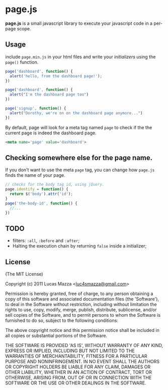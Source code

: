 # page.js

**page.js** is a small javascript library to execute your javascript code in a per-page scope.


## Usage

include `page.min.js` in your html files and write your *initializers* using the `page()` function.

```javascript
page('dashboard', function() {
  alert('hello, from the dashboard page!');
})

page('dashboard', function() {
  alert("I'm the dashboard page too")
})

page('signup', function() {
  alert("Dorothy, we're on on the dashboard page anymore...")
})

```

By default, page will look for a meta tag named `page` to check if the the current page is indeed the dashboard page.

```html
<meta name='page' value='dashboard'>
```

## Checking somewhere else for the page name.

If you don't want to use the meta `page` tag, you can change how `page.js` finds the name of your page.

```javascript
// checks for the body tag id, using jQuery.
page.identify = function() {
  return $('body').attr('id');
}
page('the-body-id', function() {
  //...
})
```

## TODO

* filters: `:all`, `:before` and `:after`;
* Halting the execution chain by returning `false` inside a initializer;

## License

(The MIT License)

Copyright (c) 2011 Lucas Mazza &lt;luc4smazza@gmail.com&gt;

Permission is hereby granted, free of charge, to any person obtaining
a copy of this software and associated documentation files (the
'Software'), to deal in the Software without restriction, including
without limitation the rights to use, copy, modify, merge, publish,
distribute, sublicense, and/or sell copies of the Software, and to
permit persons to whom the Software is furnished to do so, subject to
the following conditions:

The above copyright notice and this permission notice shall be
included in all copies or substantial portions of the Software.

THE SOFTWARE IS PROVIDED 'AS IS', WITHOUT WARRANTY OF ANY KIND,
EXPRESS OR IMPLIED, INCLUDING BUT NOT LIMITED TO THE WARRANTIES OF
MERCHANTABILITY, FITNESS FOR A PARTICULAR PURPOSE AND NONINFRINGEMENT.
IN NO EVENT SHALL THE AUTHORS OR COPYRIGHT HOLDERS BE LIABLE FOR ANY
CLAIM, DAMAGES OR OTHER LIABILITY, WHETHER IN AN ACTION OF CONTRACT,
TORT OR OTHERWISE, ARISING FROM, OUT OF OR IN CONNECTION WITH THE
SOFTWARE OR THE USE OR OTHER DEALINGS IN THE SOFTWARE.